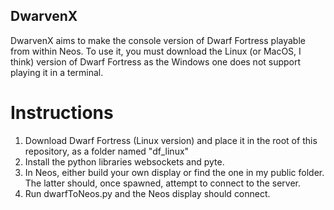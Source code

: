 ## DwarvenX
DwarvenX aims to make the console version of Dwarf Fortress playable from within Neos.
To use it, you must download the Linux (or MacOS, I think) version of Dwarf Fortress as the Windows one does not support playing it in a terminal.

# Instructions
1. Download Dwarf Fortress (Linux version) and place it in the root of this repository, as a folder named "df_linux"
2. Install the python libraries websockets and pyte.
3. In Neos, either build your own display or find the one in my public folder. The latter should, once spawned, attempt to connect to the server.
4. Run dwarfToNeos.py and the Neos display should connect.
